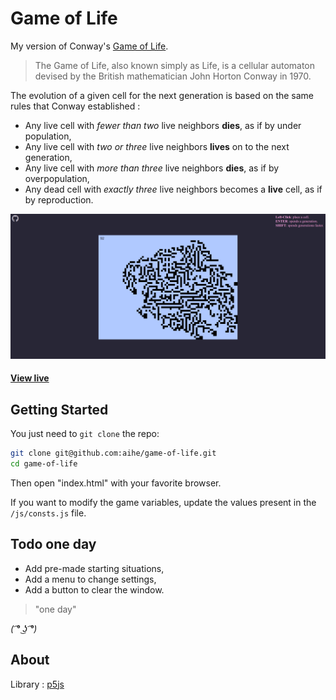 # Game of Life

My version of Conway's [Game of Life](https://en.wikipedia.org/wiki/Conway%27s_Game_of_Life).

> The Game of Life, also known simply as Life, is a cellular automaton devised by the British mathematician John Horton Conway in 1970.

The evolution of a given cell for the next generation is based on the same rules that Conway established :
* Any live cell with *fewer than two* live neighbors **dies**, as if by under population,
* Any live cell with *two or three* live neighbors **lives** on to the next generation,
* Any live cell with *more than three* live neighbors **dies**, as if by overpopulation,
* Any dead cell with *exactly three* live neighbors becomes a **live** cell, as if by reproduction. 

![](img/game-of-life-screen.png)
#### [View live](https://aihe.github.io/game-of-life/)

## Getting Started

You just need to `git clone` the repo:

```bash
git clone git@github.com:aihe/game-of-life.git
cd game-of-life
```

Then open "index.html" with your favorite browser.

If you want to modify the game variables, update the values present in the `/js/consts.js` file.
	
## Todo one day

* Add pre-made starting situations,
* Add a menu to change settings,
* Add a button to clear the window.

> "one day"

*( ͡° ͜ʖ ͡°)*

## About

Library : [p5js](https://p5js.org/) 
